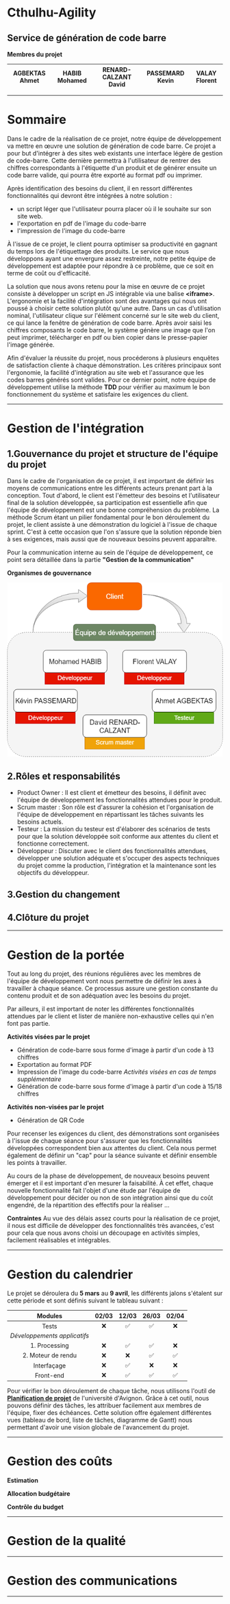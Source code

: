 # Cthulhu-Agility
## Service de génération de code barre

**Membres du projet**

| AGBEKTAS Ahmet | HABIB Mohamed | RENARD-CALZANT David | PASSEMARD Kevin | VALAY Florent |
|:-:|:-:|:-:|:-:|:-:|

---

# Sommaire

Dans le cadre de la réalisation de ce projet, notre équipe de développement va mettre en œuvre une solution de génération de code barre. Ce projet a pour but d'intégrer à des sites web existants une interface légère de gestion de code-barre. Cette dernière permettra à l'utilisateur de rentrer des chiffres correspondants à l'étiquette d'un produit et de générer ensuite un code barre valide, qui pourra être exporté au format pdf ou imprimer.

Après identification des besoins du client, il en ressort différentes fonctionnalités qui devront être intégrées à notre solution :
* un script léger que l'utilisateur pourra placer où il le souhaite sur son site web.
* l'exportation en pdf de l'image du code-barre
* l'impression de l'image du code-barre

À l'issue de ce projet, le client pourra optimiser sa productivité en gagnant du temps lors de l'étiquettage des produits. Le service que nous développons ayant une envergure assez restreinte, notre petite équipe de développement est adaptée pour répondre à ce problème, que ce soit en terme de coût ou d'efficacité.

La solution que nous avons retenu pour la mise en œuvre de ce projet consiste à développer un script en JS intégrable via une balise **\<iframe>**. L'ergonomie et la facilité d'intégration sont des avantages qui nous ont poussé à choisir cette solution plutôt qu'une autre. Dans un cas d'utilisation nominal, l'utilisateur clique sur l'élément concerné sur le site web du client, ce qui lance la fenêtre de génération de code barre. Après avoir saisi les chiffres composants le code barre, le système génère une image que l'on peut imprimer, télécharger en pdf ou bien copier dans le presse-papier l'image générée.

Afin d'évaluer la réussite du projet, nous procéderons à plusieurs enquêtes de satisfaction cliente à chaque démonstration. Les critères principaux sont l'ergonomie, la facilité d'intégration au site web et l'assurance que les codes barres générés sont valides. Pour ce dernier point, notre équipe de développement utilise la méthode **TDD** pour vérifier au maximum le bon fonctionnement du système et satisfaire les exigences du client.

---

# Gestion de l'intégration

## 1.Gouvernance du projet et structure de l'équipe du projet

Dans le cadre de l'organisation de ce projet, il est important de définir les moyens de communications entre les différents acteurs prenant part à la conception. Tout d'abord, le client est l'émetteur des besoins et l'utilisateur final de la solution développée, sa participation est essentielle afin que l'équipe de développement est une bonne compréhension du problème. La méthode Scrum étant un pilier fondamental pour le bon déroulement du projet, le client assiste à une démonstration du logiciel à l'issue de chaque sprint. C'est à cette occasion que l'on s'assure que la solution réponde bien à ses exigences, mais aussi que de nouveaux besoins peuvent apparaître.

Pour la communication interne au sein de l'équipe de développement, ce point sera détaillée dans la partie **"Gestion de la communication"**

__Organismes de gouvernance__

![Organismes de gouvernance](Organigramme.png "Organismes de gouvernances")

## 2.Rôles et responsabilités

* Product Owner : Il est client et émetteur des besoins, il définit avec l'équipe de développement les fonctionnalités attendues pour le produit.
* Scrum master : Son rôle est d'assurer la cohésion et l'organisation de l'équipe de développement en répartissant les tâches suivants les besoins actuels.
* Testeur : La mission du testeur est d'élaborer des scénarios de tests pour que la solution développée soit conforme aux attentes du client et fonctionne correctement.
* Développeur : Discuter avec le client des fonctionnalités attendues, développer une solution adéquate et s'occuper des aspects techniques du projet comme la production, l'intégration et la maintenance sont les objectifs du développeur.

## 3.Gestion du changement



## 4.Clôture du projet 


---

# Gestion de la portée

Tout au long du projet, des réunions régulières avec les membres de l'équipe de développement vont nous permettre de définir les axes à travailler à chaque séance. Ce processus assure une gestion constante du contenu produit et de son adéquation avec les besoins du projet.

Par ailleurs, il est important de noter les différentes fonctionnalités attendues par le client et lister de manière non-exhaustive celles qui n'en font pas partie.

**Activités visées par le projet**
* Génération de code-barre sous forme d'image à partir d'un code à 13 chiffres
* Exportation au format PDF
* Impression de l'image du code-barre
*Activités visées en cas de temps supplémentaire* 
* Génération de code-barre sous forme d'image à partir d'un code à 15/18 chiffres

**Activités non-visées par le projet**
* Génération de QR Code

Pour recenser les exigences du client, des démonstrations sont organisées à l'issue de chaque séance pour s'assurer que les fonctionnalités développées correspondent bien aux attentes du client. Cela nous permet également de définir un "cap" pour la séance suivante et définir ensemble les points à travailler.

Au cours de la phase de développement, de nouveaux besoins peuvent émerger et il est important d'en mesurer la faisabilité. À cet effet, chaque nouvelle fonctionnalité fait l'objet d'une étude par l'équipe de développement pour décider ou non de son intégration ainsi que du coût engendré, de la répartition des effectifs pour la réaliser ...

**Contraintes**
Au vue des délais assez courts pour la réalisation de ce projet, il nous est difficile de développer des fonctionnalités très avancées, c'est pour cela que nous avons choisi un découpage en activités simples, facilement réalisables et intégrables.

---

# Gestion du calendrier

Le projet se déroulera du **5 mars** au **9 avril**, les différents jalons s'étalent sur cette période et sont définis suivant le tableau suivant :

| **Modules** | 02/03 | 12/03 | 26/03 | 02/04 |
|:-:|:-:|:-:|:-:|:-:|
| Tests | :x: | :white_check_mark: | :white_check_mark: | :x: |
| *Développements applicatifs* |  |  |  |  |
| 1. Processing | :x: | :white_check_mark: | :white_check_mark: | :x: |
| 2. Moteur de rendu | :x: | :x: | :white_check_mark: | :white_check_mark: |
| Interfaçage | :x: | :white_check_mark: | :x: | :x: |
| Front-end | :x: | :white_check_mark: | :white_check_mark: | :white_check_mark: |
 
Pour vérifier le bon déroulement de chaque tâche, nous utilisons l'outil de **[Planification de projet](https://projets.univ-avignon.fr/)** de l'université d'Avignon. Grâce à cet outil, nous pouvons définir des tâches, les attribuer facilement aux membres de l'équipe, fixer des échéances. Cette solution offre également différentes vues (tableau de bord, liste de tâches, diagramme de Gantt) nous permettant d'avoir une vision globale de l'avancement du projet.

---

# Gestion des coûts

**Estimation**

**Allocation budgétaire**

**Contrôle du budget**

---

# Gestion de la qualité

---

# Gestion des communications

---